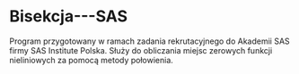 # Bisekcja---SAS
Program przygotowany w ramach zadania rekrutacyjnego do Akademii SAS firmy SAS Institute Polska. Służy do obliczania miejsc zerowych funkcji nieliniowych za pomocą metody połowienia.

